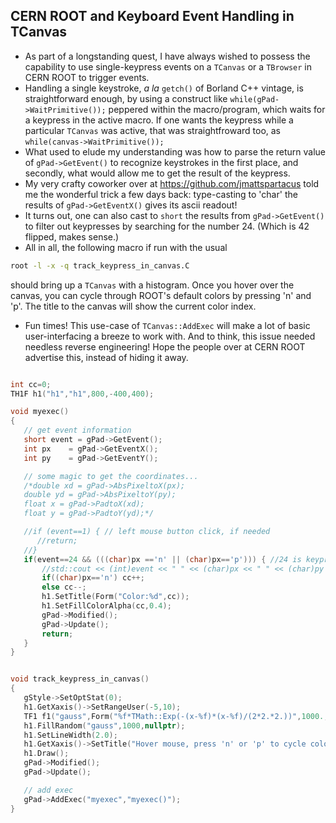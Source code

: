 ## CERN ROOT and Keyboard Event Handling in TCanvas


* As part of a longstanding quest, I have always wished to possess the capability to use single-keypress events on a ```TCanvas``` or a ```TBrowser``` in CERN ROOT to trigger events.
* Handling a single keystroke, _a la_ ```getch()``` of Borland C++ vintage, is straightforward enough, by using a construct like
  ```while(gPad->WaitPrimitive());```
  peppered within the macro/program, which waits for a keypress in the active macro. If one wants the keypress while a particular ```TCanvas``` was active, that was straightfroward too, as
  ```while(canvas->WaitPrimitive());```
* What used to elude my understanding was how to parse the return value of ```gPad->GetEvent()``` to recognize keystrokes in the first place, and secondly, what would allow me to get the result of the keypress.
* My very crafty coworker over at https://github.com/jmattspartacus told me the wonderful trick a few days back: type-casting to 'char' the results of ```gPad->GetEventX()``` gives its ascii readout!
* It turns out, one can also cast to ```short``` the results from ```gPad->GetEvent()``` to filter out keypresses by searching for the number 24. (Which is 42 flipped, makes sense.)
* All in all, the following macro if run with the usual
```bash
root -l -x -q track_keypress_in_canvas.C
```
should bring up a ```TCanvas``` with a histogram. Once you hover over the canvas, you can cycle through ROOT's default colors by pressing 'n' and 'p'. The title to the canvas will show the current color index.
* Fun times! This use-case of ```TCanvas::AddExec``` will make a lot of basic user-interfacing a breeze to work with. And to think, this issue needed needless reverse engineering! Hope the people over at CERN ROOT advertise this, instead of hiding it away.

```C

int cc=0;
TH1F h1("h1","h1",800,-400,400);

void myexec()
{
   // get event information
   short event = gPad->GetEvent();
   int px    = gPad->GetEventX();
   int py    = gPad->GetEventY();

   // some magic to get the coordinates...
   /*double xd = gPad->AbsPixeltoX(px);
   double yd = gPad->AbsPixeltoY(py);
   float x = gPad->PadtoX(xd);
   float y = gPad->PadtoY(yd);*/

   //if (event==1) { // left mouse button click, if needed
      //return;
   //}
   if(event==24 && (((char)px =='n' || (char)px=='p'))) { //24 is keypress, px, and py are assigned characters
       //std::cout << (int)event << " " << (char)px << " " << (char)py << std::endl;
       if((char)px=='n') cc++;
       else cc--;
       h1.SetTitle(Form("Color:%d",cc));
       h1.SetFillColorAlpha(cc,0.4);
       gPad->Modified();
       gPad->Update();
       return;
   }
}


void track_keypress_in_canvas()
{
   gStyle->SetOptStat(0);
   h1.GetXaxis()->SetRangeUser(-5,10);
   TF1 f1("gauss",Form("%f*TMath::Exp(-(x-%f)*(x-%f)/(2*2.*2.))",1000.,2.,2.),2.-5,2.+5);
   h1.FillRandom("gauss",1000,nullptr);
   h1.SetLineWidth(2.0);
   h1.GetXaxis()->SetTitle("Hover mouse, press 'n' or 'p' to cycle colors");
   h1.Draw();
   gPad->Modified();
   gPad->Update();

   // add exec
   gPad->AddExec("myexec","myexec()");
}

```
